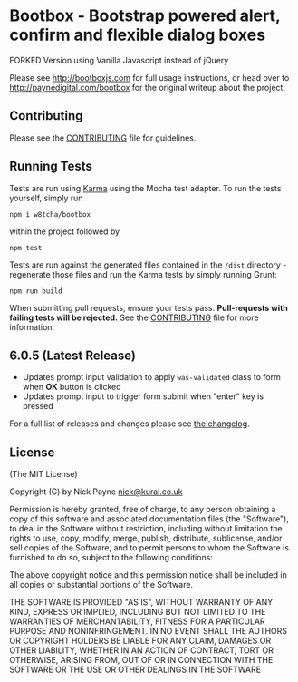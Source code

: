 # Bootbox - Bootstrap powered alert, confirm and flexible dialog boxes

FORKED Version using Vanilla Javascript instead of jQuery

Please see http://bootboxjs.com for full usage instructions, or head over to http://paynedigital.com/bootbox for
the original writeup about the project.

## Contributing

Please see the [CONTRIBUTING](https://github.com/bootboxjs/bootbox/blob/master/CONTRIBUTING.md) file for guidelines.

## Running Tests

Tests are run using [Karma](http://karma-runner.github.io/0.8/index.html) using the Mocha test adapter. To run the tests yourself, simply run 

```
npm i w8tcha/bootbox
``` 

within the project followed by 

```
npm test
```

Tests are run against the generated files contained in the `/dist` directory - regenerate those files and run the Karma tests by simply running Grunt:

```
npm run build
```

When submitting pull requests, ensure your tests pass. **Pull-requests with failing tests will be rejected.** See the
[CONTRIBUTING](https://github.com/bootboxjs/bootbox/blob/master/CONTRIBUTING.md) file for more information.

## 6.0.5 (Latest Release)

- Updates prompt input validation to apply `was-validated` class to form when **OK** button is clicked
- Updates prompt input to trigger form submit when "enter" key is pressed

For a full list of releases and changes please see [the changelog](https://github.com/bootboxjs/bootbox/blob/master/CHANGELOG.md).

## License

(The MIT License)

Copyright (C) by Nick Payne <nick@kurai.co.uk>

Permission is hereby granted, free of charge, to any person obtaining a copy
of this software and associated documentation files (the "Software"), to deal
in the Software without restriction, including without limitation the rights
to use, copy, modify, merge, publish, distribute, sublicense, and/or sell
copies of the Software, and to permit persons to whom the Software is
furnished to do so, subject to the following conditions:

The above copyright notice and this permission notice shall be included in
all copies or substantial portions of the Software.

THE SOFTWARE IS PROVIDED "AS IS", WITHOUT WARRANTY OF ANY KIND, EXPRESS OR
IMPLIED, INCLUDING BUT NOT LIMITED TO THE WARRANTIES OF MERCHANTABILITY,
FITNESS FOR A PARTICULAR PURPOSE AND NONINFRINGEMENT. IN NO EVENT SHALL THE
AUTHORS OR COPYRIGHT HOLDERS BE LIABLE FOR ANY CLAIM, DAMAGES OR OTHER
LIABILITY, WHETHER IN AN ACTION OF CONTRACT, TORT OR OTHERWISE, ARISING FROM,
OUT OF OR IN CONNECTION WITH THE SOFTWARE OR THE USE OR OTHER DEALINGS IN
THE SOFTWARE
